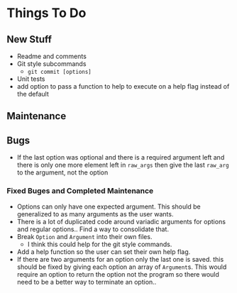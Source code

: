 # Things To Do

## New Stuff

- Readme and comments
- Git style subcommands
    - `git commit [options]`
- Unit tests
- add option to pass a function to help to execute on a help flag instead of the default

## Maintenance

## Bugs

- If the last option was optional and there is a required argument left and there is only one more element left in `raw_args` then give the last `raw_arg` to the argument, not the option

### Fixed Buges and Completed Maintenance

- Options can only have one expected argument.  This should be generalized to as many arguments as the user wants.
- There is a lot of duplicated code around variadic arguments for options and regular options.. Find a way to consolidate that.
- Break `Option` and `Argument` into their own files.
    - I think this could help for the git style commands.
- Add a help function so the user can set their own help flag.
- If there are two arguments for an option only the last one is saved.  this should be fixed by giving each option an array of `Argument`s.  This would require an option to return the option not the program so there would need to be a better way to terminate an option..